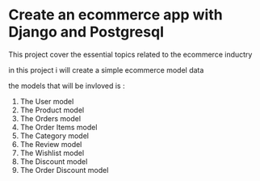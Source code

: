 
# Create an ecommerce app with Django  and Postgresql

This project cover the essential topics related
to the ecommerce inductry 


in this project i will create a simple ecommerce model data


the models that will be invloved is :
1. The User model
2. The Product model
3. The Orders model
4. The Order Items model
5. The Category model
6. The Review model
7. The Wishlist model
8. The Discount model
9. The Order Discount model


